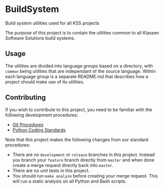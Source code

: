 # BuildSystem
Build system utilities used for all KSS projects

The purpose of this project is to contain the utilities common to all Klassen Software Solutions
build systems.

## Usage

The utilities are divided into language groups based on a directory, with `common` being utilities that
are independant of the source language. Within each language group is a separate README.md that
describes how a project should make use of its utilities.

## Contributing

If you wish to contribute to this project, you need to be familiar with the following development procedures:

* [Git Procedures](https://klassensoftwaresolutions.ca/standards-git.html)
* [Python Coding Standards](https://klassensoftwaresolutions.ca/standards-python.html)

Note that this project makes the following changes from our standard procedures:

* There are no `development` or `release` branches in this project. Instead you branch your `feature`
branch directly from `master` and when done create a merge request directly back into `master`.
* There are no unit tests in this project.
* You should run `make analyze` before creating your merge request. This will run a static analysis
on all Python and Bash scripts.

